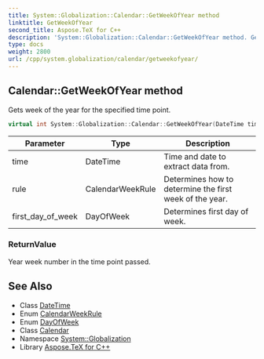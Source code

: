 ```yaml
---
title: System::Globalization::Calendar::GetWeekOfYear method
linktitle: GetWeekOfYear
second_title: Aspose.TeX for C++
description: 'System::Globalization::Calendar::GetWeekOfYear method. Gets week of the year for the specified time point in C++.'
type: docs
weight: 2800
url: /cpp/system.globalization/calendar/getweekofyear/
---
```

## Calendar::GetWeekOfYear method


Gets week of the year for the specified time point.

```cpp
virtual int System::Globalization::Calendar::GetWeekOfYear(DateTime time, CalendarWeekRule rule, DayOfWeek first_day_of_week) const
```


| Parameter | Type | Description |
| --- | --- | --- |
| time | DateTime | Time and date to extract data from. |
| rule | CalendarWeekRule | Determines how to determine the first week of the year. |
| first_day_of_week | DayOfWeek | Determines first day of week. |

### ReturnValue

Year week number in the time point passed.

## See Also

* Class [DateTime](../../../system/datetime/)
* Enum [CalendarWeekRule](../../calendarweekrule/)
* Enum [DayOfWeek](../../../system/dayofweek/)
* Class [Calendar](../)
* Namespace [System::Globalization](../../)
* Library [Aspose.TeX for C++](../../../)
